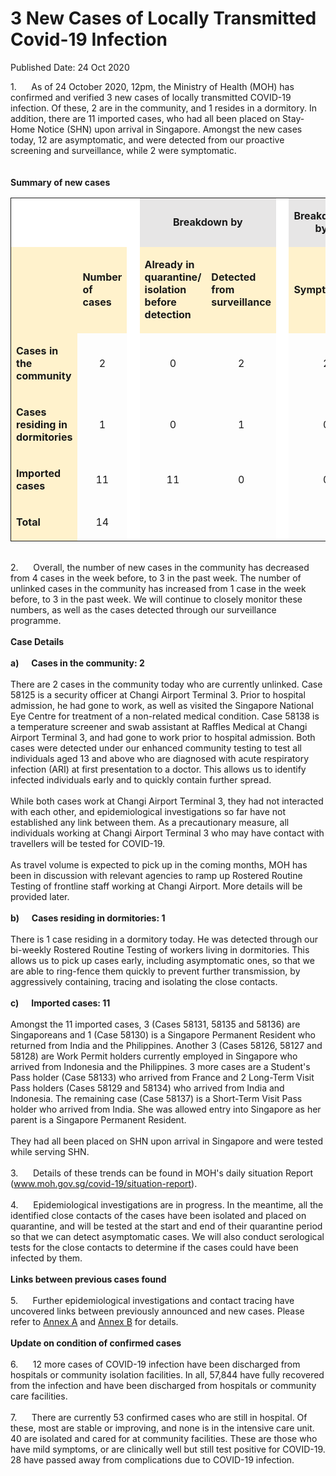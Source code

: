 <html>
    <meta http-equiv="Content-Type" content="text/html; charset=utf-8"/>
    <meta charset="utf-8"/>
    <title>3 New Cases of Locally Transmitted Covid-19 Infection</title>
    <body><h1>3 New Cases of Locally Transmitted Covid-19 Infection</h1>
    <p>Published Date: 24 Oct 2020</p> 1.&nbsp; &nbsp; &nbsp; As of 24 October 2020, 12pm, the Ministry of Health (MOH) has confirmed and verified 3 new cases of locally transmitted COVID-19 infection. Of these, 2 are in the community, and 1 resides in a dormitory. In addition, there are 11 imported cases, who had all been placed on Stay-Home Notice (SHN) upon arrival in Singapore. Amongst the new cases today, 12 are asymptomatic, and were detected from our proactive screening and surveillance, while 2 were symptomatic.&nbsp;<br><br><br><strong>Summary of new cases<br></strong><table width="605" bordercolor="#00000a" border="1" rules="GROUPS" frame="VOID" cellspacing="0" cellpadding="7"><colgroup><col width="115"><col width="46"><col width="2"><col width="82"><col width="82"><col width="2"><col width="27"></colgroup><colgroup><col width="41"><col width="82"></colgroup><tbody><tr><td width="115" height="10" bgcolor="#ffffff"><p align="RIGHT">&nbsp;</p></td><td width="46" bgcolor="#ffffff"><p>&nbsp;</p></td><td width="2" valign="TOP" bgcolor="#ffffff"><p>&nbsp;</p></td><td width="178" bgcolor="#e7e6e6" colspan="2"><p align="CENTER"><strong>Breakdown by</strong></p></td><td width="2" valign="TOP" bgcolor="#ffffff"><p>&nbsp;</p></td><td width="27" bgcolor="#e7e6e6"><p align="CENTER"><strong>Breakdown by</strong></p></td><td width="137" bgcolor="#e7e6e6" colspan="2"><p>&nbsp;</p></td></tr><tr><td width="115" height="111" bgcolor="#fff2cc"><p align="RIGHT">&nbsp;</p></td><td width="46" bgcolor="#fff2cc"><p><strong>Number of cases</strong></p></td><td width="2" valign="TOP" bgcolor="#ffffff"><p>&nbsp;</p></td><td width="82" bgcolor="#fff2cc"><p><strong>Already in quarantine/ isolation before detection</strong></p></td><td width="82" bgcolor="#fff2cc"><p><strong>Detected from surveillance</strong></p></td><td width="2" valign="TOP" bgcolor="#ffffff"><p>&nbsp;</p></td><td width="82" bgcolor="#fff2cc" colspan="2"><p><strong>Symptomatic</strong></p></td><td width="82" bgcolor="#fff2cc"><p><strong>Asymptomatic</strong></p></td></tr><tr><td width="115" height="22" bgcolor="#fff2cc"><p><strong>Cases in the community</strong></p></td><td width="46"><p align="CENTER">2</p></td><td width="2" valign="TOP" bgcolor="#ffffff"><p align="CENTER">&nbsp;</p></td><td width="82"><p align="CENTER">0</p></td><td width="82"><p align="CENTER">2</p></td><td width="2" valign="TOP" bgcolor="#ffffff"><p align="CENTER">&nbsp;</p></td><td width="82" colspan="2"><p align="CENTER">2</p></td><td width="82"><p align="CENTER">0</p></td></tr><tr><td width="115" height="22" bgcolor="#fff2cc"><p><strong>Cases residing in dormitories</strong></p></td><td width="46"><p align="CENTER">1</p></td><td width="2" valign="TOP" bgcolor="#ffffff"><p align="CENTER">&nbsp;</p></td><td width="82"><p align="CENTER">0</p></td><td width="82"><p align="CENTER">1</p></td><td width="2" valign="TOP" bgcolor="#ffffff"><p align="CENTER">&nbsp;</p></td><td width="82" colspan="2"><p align="CENTER">0</p></td><td width="82"><p align="CENTER">1</p></td></tr><tr><td width="115" height="22" bgcolor="#fff2cc"><p><strong>Imported cases</strong></p></td><td width="46"><p align="CENTER">11</p></td><td width="2" valign="TOP" bgcolor="#ffffff"><p align="CENTER">&nbsp;</p></td><td width="82"><p align="CENTER">11</p></td><td width="82"><p align="CENTER">0</p></td><td width="2" valign="TOP" bgcolor="#ffffff"><p align="CENTER">&nbsp;</p></td><td width="82" colspan="2"><p align="CENTER">0</p></td><td width="82"><p align="CENTER">11</p></td></tr><tr><td width="115" height="22" bgcolor="#fff2cc"><p><strong>Total</strong></p></td><td width="46"><p align="CENTER">14</p></td><td width="2" valign="TOP" bgcolor="#ffffff"><p align="CENTER">&nbsp;</p></td><td width="82"><p align="CENTER">&nbsp;</p></td><td width="82"><p align="CENTER">&nbsp;</p></td><td width="2" valign="TOP" bgcolor="#ffffff"><p align="CENTER">&nbsp;</p></td><td width="82" colspan="2"><p align="CENTER">&nbsp;</p></td><td width="82"><p align="CENTER">&nbsp;</p></td></tr></tbody></table><strong><br></strong>2.&nbsp;&nbsp;&nbsp;&nbsp;&nbsp; Overall, the number of new cases in the community has decreased from 4 cases in the week before, to 3 in the past week. The number of unlinked cases in the community has increased from 1 case in the week before, to 3 in the past week. We will continue to closely monitor these numbers, as well as the cases detected through our surveillance programme.<strong><br><br>Case Details<br><br>a)&nbsp;&nbsp;&nbsp;&nbsp;&nbsp; Cases in the community: 2<br><br></strong>There are 2 cases in the community today who are currently unlinked. Case 58125 is a security officer at Changi Airport Terminal 3. Prior to hospital admission, he had gone to work, as well as visited the Singapore National Eye Centre for treatment of a non-related medical condition. Case 58138 is a temperature screener and swab assistant at Raffles Medical at Changi Airport Terminal 3, and had gone to work prior to hospital admission. Both cases were detected under our enhanced community testing to test all individuals aged 13 and above who are diagnosed with acute respiratory infection (ARI) at first presentation to a doctor. This allows us to identify infected individuals early and to quickly contain further spread.<br><br>While both cases work at Changi Airport Terminal 3, they had not interacted with each other, and epidemiological investigations so far have not established any link between them. As a precautionary measure, all individuals working at Changi Airport Terminal 3 who may have contact with travellers will be tested for COVID-19.<strong><br><br></strong>As travel volume is expected to pick up in the coming months, MOH has been in discussion with relevant agencies to ramp up Rostered Routine Testing of frontline staff working at Changi Airport. More details will be provided later.<strong><br><br>b)&nbsp;&nbsp;&nbsp;&nbsp;&nbsp; Cases residing in dormitories: 1<br><br></strong>There is 1 case residing in a dormitory today. He was detected through our bi-weekly Rostered Routine Testing of workers living in dormitories. This allows us to pick up cases early, including asymptomatic ones, so that we are able to ring-fence them quickly to prevent further transmission, by aggressively containing, tracing and isolating the close contacts.<strong><br><br>c)&nbsp;&nbsp;&nbsp;&nbsp;&nbsp; Imported cases: 11<br><br></strong>Amongst the 11 imported cases, 3 (Cases 58131, 58135 and 58136) are Singaporeans and 1 (Case 58130) is a Singapore Permanent Resident who returned from India and the Philippines. Another 3 (Cases 58126, 58127 and 58128) are Work Permit holders currently employed in Singapore who arrived from Indonesia and the Philippines. 3 more cases are a Student's Pass holder (Case 58133) who arrived from France and 2 Long-Term Visit Pass holders (Cases 58129 and 58134) who arrived from India and Indonesia. The remaining case (Case 58137) is a Short-Term Visit Pass holder who arrived from India. She was allowed entry into Singapore as her parent is a Singapore Permanent Resident.<br><br>They had all been placed on SHN upon arrival in Singapore and were tested while serving SHN.<strong><br><br></strong>3.&nbsp;&nbsp;&nbsp;&nbsp;&nbsp; Details of these trends can be found in MOH's daily situation Report (<a href="http://www.moh.gov.sg/covid-19/situation-report" title="" class="" target="">www.moh.gov.sg/covid-19/situation-report</a>).<strong><br><br></strong>4.&nbsp;&nbsp;&nbsp;&nbsp;&nbsp; Epidemiological investigations are in progress. In the meantime, all the identified close contacts of the cases have been isolated and placed on quarantine, and will be tested at the start and end of their quarantine period so that we can detect asymptomatic cases. We will also conduct serological tests for the close contacts to determine if the cases could have been infected by them.<strong><br><br>Links between previous cases found<br><br></strong>5.&nbsp;&nbsp;&nbsp;&nbsp;&nbsp; Further epidemiological investigations and contact tracing have uncovered links between previously announced and new cases. Please refer to <a href="/docs/librariesprovider5/pressroom/press-releases/annex-a---24-oct-2020.pdf?sfvrsn=d9c6261d_2" title="Annex A">Annex A</a>&nbsp;and <a href="/docs/librariesprovider5/pressroom/press-releases/annex-b---24-oct-2020.pdf?sfvrsn=dca7f892_2" title="Annex B">Annex B</a>&nbsp;for details.<strong><br><br>Update on condition of confirmed cases<br><br></strong>6.&nbsp;&nbsp;&nbsp;&nbsp;&nbsp; 12 more cases of COVID-19 infection have been discharged from hospitals or community isolation facilities. In all, 57,844 have fully recovered from the infection and have been discharged from hospitals or community care facilities.<br><br>7.&nbsp;&nbsp;&nbsp;&nbsp;&nbsp; There are currently 53 confirmed cases who are still in hospital. Of these, most are stable or improving, and none is in the intensive care unit. 40 are isolated and cared for at community facilities. These are those who have mild symptoms, or are clinically well but still test positive for COVID-19. 28 have passed away from complications due to COVID-19 infection.<br></body>
</html>